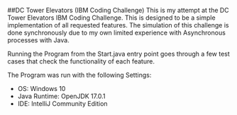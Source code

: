 ##DC Tower Elevators (IBM Coding Challenge)
This is my attempt at the DC Tower Elevators IBM Coding Challenge.
This is designed to be a simple implementation of all requested features.
The simulation of this challenge is done synchronously due to my own limited experience with Asynchronous processes with Java.

Running the Program from the Start.java entry point goes through a few test cases that check the functionality of each feature.


The Program was run with the following Settings:
* OS: Windows 10
* Java Runtime: OpenJDK 17.0.1
* IDE: IntelliJ Community Edition